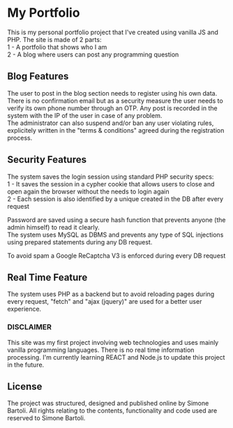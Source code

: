 # My Portfolio

This is my personal portfolio project that I've created using vanilla JS and PHP. The site is made of 2 parts:  
1 - A portfolio that shows who I am  
2 - A blog where users can post any programming question

## Blog Features
The user to post in the blog section needs to register using his own data. There is no confirmation email but as a security measure the user needs to verify its own phone number through an OTP. Any post is recorded in the system with the IP of the user in case of any problem.  
The administrator can also suspend and/or ban any user violating rules, explicitely written in the "terms & conditions" agreed during the registration process.

## Security Features
The system saves the login session using standard PHP security specs:  
1 - It saves the session in a cypher cookie that allows users to close and open again the browser without the needs to login again  
2 - Each session is also identified by a unique created in the DB after every request

Password are saved using a secure hash function that prevents anyone (the admin himself) to read it clearly.  
The system uses MySQL as DBMS and prevents any type of SQL injections using prepared statements during any DB request.

To avoid spam a Google ReCaptcha V3 is enforced during every DB request

## Real Time Feature
The system uses PHP as a backend but to avoid reloading pages during every request, "fetch" and "ajax (jquery)" are used for a better user experience.

### DISCLAIMER
This site was my first project involving web technologies and uses mainly vanilla programming languages. There is no real time information processing. I'm currently learning REACT and Node.js to update this project in the future.

## License
The project was structured, designed and published online by Simone Bartoli. All rights relating to the contents, functionality and code used are reserved to Simone Bartoli.